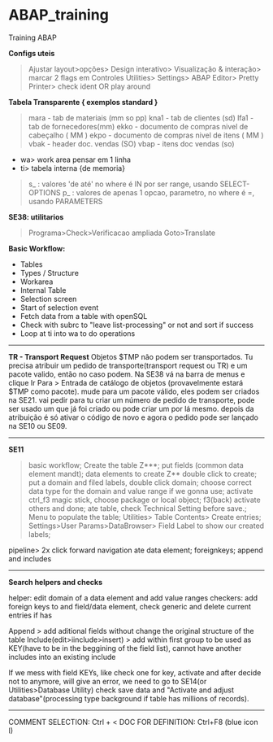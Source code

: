 # ABAP_training
Training ABAP

**Configs uteis**
>Ajustar layout>opções> Design interativo> Visualização & interação> marcar 2 flags em Controles
Utilities> Settings> ABAP Editor> Pretty Printer> check ident OR play around


**Tabela Transparente { exemplos standard }**
>mara - tab de materiais (mm so pp)
kna1 - tab de clientes (sd)
lfa1 - tab de fornecedores(mm)
ekko - documento de compras nivel de cabeçalho ( MM )
ekpo - documento de compras nivel de itens ( MM )
vbak - header doc. vendas (SO)
vbap - itens doc vendas (so)

- wa> work area pensar em 1 linha
- ti> tabela interna {de memoria}

>s_ : valores 'de até' no where é IN por ser range, usando SELECT-OPTIONS
p_ : valores de apenas 1 opcao, parametro, no where é =, usando PARAMETERS

**SE38: utilitarios**
>Programa>Check>Verificacao ampliada
Goto>Translate

**Basic Workflow:**
- Tables
- Types / Structure
- Workarea
- Internal Table
- Selection screen
- Start of selection event
- Fetch data from a table with openSQL
- Check with subrc to "leave list-processing" or not and sort if success
- Loop at ti into wa to do operations

---
**TR - Transport Request**
Objetos $TMP não podem ser transportados. Tu precisa atribuir um pedido de transporte(transport request ou TR) e um pacote valido, então no caso podem.
Na SE38 vá na barra de menus e clique Ir Para > Entrada de catálogo de objetos (provavelmente estará $TMP como pacote).
mude para um pacote válido, eles podem ser criados na SE21.
vai pedir para tu criar um número de pedido de transporte, pode ser usado um que já foi criado ou pode criar um por lá mesmo.
depois da atribuição é só ativar o código de novo e agora o pedido pode ser lançado na SE10 ou SE09.

-----

**SE11**
>basic workflow;
Create the table Z***;
put fields (common data element mandt);
data elements to create Z** double click to create;
put a domain and filed labels, double click domain;
choose correct data type for the domain and value range if we gonna use;
activate ctrl_f3 magic stick, choose package or local object;
f3(back) activate others and done;
ate table, check Technical Setting before save.;
Menu to populate the table;
Utilities> Table Contents> Create entries;
Settings>User Params>DataBrowser> Field Label to show our created labels;

pipeline> 2x click forward navigation ate data element;
foreignkeys;
append and includes

---
**Search helpers and checks**

helper: edit domain of a data element and add value ranges
checkers: add foreign keys to and field/data element, check generic and delete current entries if has

Append > add aditional fields without change the original structure of the table
Include(edit>iinclude>insert) > add within first group to be used as KEY(have to be in the beggining of the field list), cannot have another includes into an existing include

If we mess with field KEYs, like check one for key, activate and after decide not to anymore, will give an error, we need to go to SE14(or Utilities>Database Utility) check save data and "Activate and adjust database"(processing type background if table has millions of records).

---

COMMENT SELECTION: Ctrl + <
DOC FOR DEFINITION: Ctrl+F8 (blue icon I)
